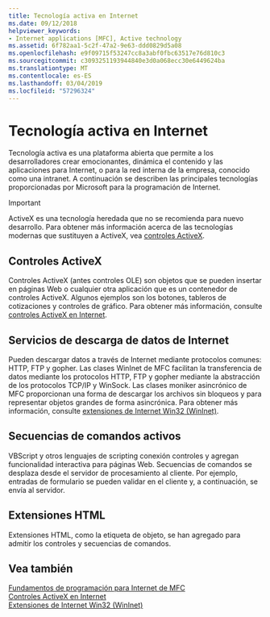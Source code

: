 ```yaml
---
title: Tecnología activa en Internet
ms.date: 09/12/2018
helpviewer_keywords:
- Internet applications [MFC], Active technology
ms.assetid: 6f782aa1-5c2f-47a2-9e63-ddd0829d5a08
ms.openlocfilehash: e9f09715f53247cc8a3abf0fbc63517e76d810c3
ms.sourcegitcommit: c3093251193944840e3d0a068ecc30e6449624ba
ms.translationtype: MT
ms.contentlocale: es-ES
ms.lasthandoff: 03/04/2019
ms.locfileid: "57296324"
---
```

# <a name="active-technology-on-the-internet"></a>Tecnología activa en Internet

Tecnología activa es una plataforma abierta que permite a los desarrolladores crear emocionantes, dinámica el contenido y las aplicaciones para Internet, o para la red interna de la empresa, conocido como una intranet. A continuación se describen las principales tecnologías proporcionadas por Microsoft para la programación de Internet.

>[!IMPORTANT]
> ActiveX es una tecnología heredada que no se recomienda para nuevo desarrollo. Para obtener más información acerca de las tecnologías modernas que sustituyen a ActiveX, vea [controles ActiveX](activex-controls.md).

## <a name="activex-controls"></a>Controles ActiveX

Controles ActiveX (antes controles OLE) son objetos que se pueden insertar en páginas Web o cualquier otra aplicación que es un contenedor de controles ActiveX. Algunos ejemplos son los botones, tableros de cotizaciones y controles de gráfico. Para obtener más información, consulte [controles ActiveX en Internet](../mfc/activex-controls-on-the-internet.md).

## <a name="internet-data-download-services"></a>Servicios de descarga de datos de Internet

Pueden descargar datos a través de Internet mediante protocolos comunes: HTTP, FTP y gopher. Las clases WinInet de MFC facilitan la transferencia de datos mediante los protocolos HTTP, FTP y gopher mediante la abstracción de los protocolos TCP/IP y WinSock. Las clases moniker asincrónico de MFC proporcionan una forma de descargar los archivos sin bloqueos y para representar objetos grandes de forma asincrónica. Para obtener más información, consulte [extensiones de Internet Win32 (WinInet)](../mfc/win32-internet-extensions-wininet.md).

## <a name="active-scripts"></a>Secuencias de comandos activos

VBScript y otros lenguajes de scripting conexión controles y agregan funcionalidad interactiva para páginas Web. Secuencias de comandos se desplaza desde el servidor de procesamiento al cliente. Por ejemplo, entradas de formulario se pueden validar en el cliente y, a continuación, se envía al servidor.

## <a name="html-extensions"></a>Extensiones HTML

Extensiones HTML, como la etiqueta de objeto, se han agregado para admitir los controles y secuencias de comandos.

## <a name="see-also"></a>Vea también

[Fundamentos de programación para Internet de MFC](../mfc/mfc-internet-programming-basics.md)<br/>
[Controles ActiveX en Internet](../mfc/activex-controls-on-the-internet.md)<br/>
[Extensiones de Internet Win32 (WinInet)](../mfc/win32-internet-extensions-wininet.md)
